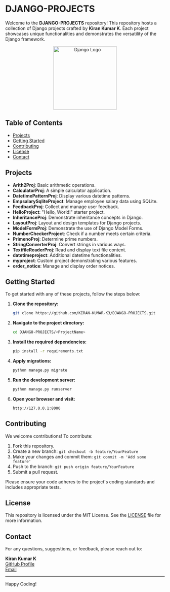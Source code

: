 # DJANGO-PROJECTS

Welcome to the **DJANGO-PROJECTS** repository! This repository hosts a collection of Django projects crafted by **Kiran Kumar K**. Each project showcases unique functionalities and demonstrates the versatility of the Django framework.
<p align="center">
  <img src="https://media.licdn.com/dms/image/D4D12AQEv1rKjMQjFug/article-cover_image-shrink_600_2000/0/1694101907119?e=2147483647&v=beta&t=1G3jpQfDUULdvkF_DMUyBBrDlw-pkqSEghOsH4d-xlY" width="200" alt="Django Logo">
</p>

## Table of Contents

- [Projects](#projects)
- [Getting Started](#getting-started)
- [Contributing](#contributing)
- [License](#license)
- [Contact](#contact)

## Projects

- **Arith2Proj**: Basic arithmetic operations.
- **CalculatorProj**: A simple calculator application.
- **DatetimePatternProj**: Display various datetime patterns.
- **EmpsalarySqliteProject**: Manage employee salary data using SQLite.
- **FeedbackProj**: Collect and manage user feedback.
- **HelloProject**: "Hello, World!" starter project.
- **InheritanceProj**: Demonstrate inheritance concepts in Django.
- **LayoutProj**: Layout and design templates for Django projects.
- **ModelFormProj**: Demonstrate the use of Django Model Forms.
- **NumberCheckerProject**: Check if a number meets certain criteria.
- **PrimenoProj**: Determine prime numbers.
- **StringConverterProj**: Convert strings in various ways.
- **TextfileReaderProj**: Read and display text file content.
- **datetimeproject**: Additional datetime functionalities.
- **myproject**: Custom project demonstrating various features.
- **order_notice**: Manage and display order notices.

## Getting Started

To get started with any of these projects, follow the steps below:

1. **Clone the repository:**
    ```sh
    git clone https://github.com/KIRAN-KUMAR-K3/DJANGO-PROJECTS.git
    ```

2. **Navigate to the project directory:**
    ```sh
    cd DJANGO-PROJECTS/<ProjectName>
    ```

3. **Install the required dependencies:**
    ```sh
    pip install -r requirements.txt
    ```

4. **Apply migrations:**
    ```sh
    python manage.py migrate
    ```

5. **Run the development server:**
    ```sh
    python manage.py runserver
    ```

6. **Open your browser and visit:**
    ```
    http://127.0.0.1:8000
    ```

## Contributing

We welcome contributions! To contribute:

1. Fork this repository.
2. Create a new branch: `git checkout -b feature/YourFeature`
3. Make your changes and commit them: `git commit -m 'Add some feature'`
4. Push to the branch: `git push origin feature/YourFeature`
5. Submit a pull request.

Please ensure your code adheres to the project's coding standards and includes appropriate tests.

## License

This repository is licensed under the MIT License. See the [LICENSE](LICENSE) file for more information.

## Contact

For any questions, suggestions, or feedback, please reach out to:

**Kiran Kumar K**  
[GitHub Profile](https://github.com/KIRAN-KUMAR-K3)  
[Email](mailto:18kirankumar.k03@gmail.com)

---

Happy Coding!
